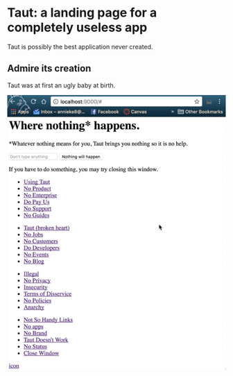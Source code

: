# Taut: a landing page for a completely useless app
Taut is possibly the best application never created.

## Admire its creation
Taut was at first an ugly baby at birth.

![1](/img/1.gif)
